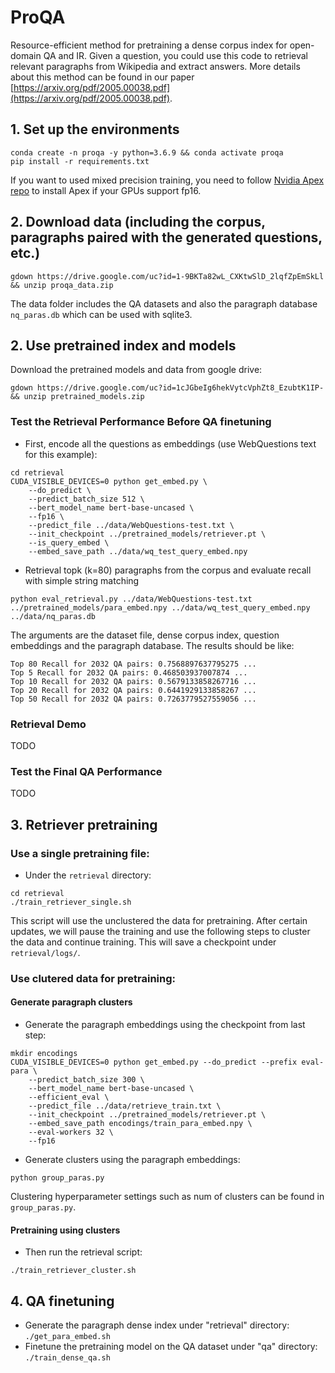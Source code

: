 # ProQA

Resource-efficient method for pretraining a dense corpus index for open-domain QA and IR. Given a question, you could use this code to retrieval relevant paragraphs from Wikipedia and extract answers. More details about this method can be found in our paper [https://arxiv.org/pdf/2005.00038.pdf](https://arxiv.org/pdf/2005.00038.pdf).

## 1. Set up the environments
```
conda create -n proqa -y python=3.6.9 && conda activate proqa
pip install -r requirements.txt
```
If you want to used mixed precision training, you need to follow [Nvidia Apex repo](https://github.com/NVIDIA/apex) to install Apex if your GPUs support fp16. 

## 2. Download data (including the corpus, paragraphs paired with the generated questions, etc.)
```
gdown https://drive.google.com/uc?id=1-9BKTa82wL_CXKtwSlD_2lqfZpEmSkLl && unzip proqa_data.zip
```
The data folder includes the QA datasets and also the paragraph database ``nq_paras.db`` which can be used with sqlite3. 

## 2. Use pretrained index and models
Download the pretrained models and data from google drive:
```
gdown https://drive.google.com/uc?id=1cJGbeIg6hekVytcVphZt8_EzubtK1IP- && unzip pretrained_models.zip
```

### Test the Retrieval Performance Before QA finetuning
* First, encode all the questions as embeddings (use WebQuestions text for this example):
```
cd retrieval
CUDA_VISIBLE_DEVICES=0 python get_embed.py \
    --do_predict \
    --predict_batch_size 512 \
    --bert_model_name bert-base-uncased \
    --fp16 \
    --predict_file ../data/WebQuestions-test.txt \
    --init_checkpoint ../pretrained_models/retriever.pt \
    --is_query_embed \
    --embed_save_path ../data/wq_test_query_embed.npy
```

* Retrieval topk (k=80) paragraphs from the corpus and evaluate recall with simple string matching
```
python eval_retrieval.py ../data/WebQuestions-test.txt ../pretrained_models/para_embed.npy ../data/wq_test_query_embed.npy ../data/nq_paras.db
```
The arguments are the dataset file, dense corpus index, question embeddings and the paragraph database. The results should be like:
```
Top 80 Recall for 2032 QA pairs: 0.7568897637795275 ...
Top 5 Recall for 2032 QA pairs: 0.468503937007874 ...
Top 10 Recall for 2032 QA pairs: 0.5679133858267716 ...
Top 20 Recall for 2032 QA pairs: 0.6441929133858267 ...
Top 50 Recall for 2032 QA pairs: 0.7263779527559056 ...
```

### Retrieval Demo
TODO

### Test the Final QA Performance
TODO


## 3. Retriever pretraining
### Use a single pretraining file:
* Under the `retrieval` directory: 
```
cd retrieval
./train_retriever_single.sh
```
This script will use the unclustered the data for pretraining. After certain updates, we will pause the training and use the following steps to cluster the data and continue training. This will save a checkpoint under `retrieval/logs/`.

### Use clutered data for pretraining:
#### Generate paragraph clusters
* Generate the paragraph embeddings using the checkpoint from last step: 
```
mkdir encodings
CUDA_VISIBLE_DEVICES=0 python get_embed.py --do_predict --prefix eval-para \
    --predict_batch_size 300 \
    --bert_model_name bert-base-uncased \
    --efficient_eval \
    --predict_file ../data/retrieve_train.txt \
    --init_checkpoint ../pretrained_models/retriever.pt \
    --embed_save_path encodings/train_para_embed.npy \
    --eval-workers 32 \
    --fp16
```
* Generate clusters using the paragraph embeddings: 
```
python group_paras.py
```
Clustering hyperparameter settings such as num of clusters can be found in `group_paras.py`.

#### Pretraining using clusters
* Then run the retrieval script: 
```
./train_retriever_cluster.sh
```

## 4. QA finetuning
* Generate the paragraph dense index under "retrieval" directory: ``./get_para_embed.sh``
* Finetune the pretraining model on the QA dataset under "qa" directory: ``./train_dense_qa.sh``
